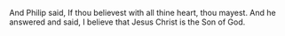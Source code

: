 And Philip said, If thou believest with all thine heart, thou mayest. And he answered and said, I believe that Jesus Christ is the Son of God.
